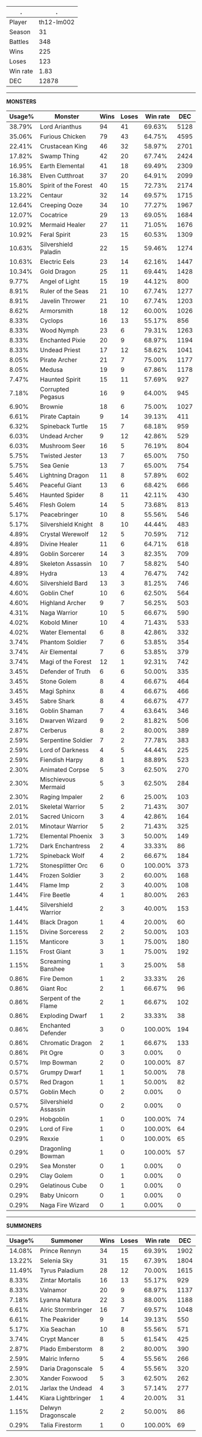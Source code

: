 .|.
|-|-
Player|th12-lm002
Season|31
Battles|348
Wins|225
Loses|123
Win rate|1.83
DEC|12878

---
**MONSTERS**

Usage%|Monster|Wins|Loses|Win rate|DEC|
-|-|-|-|-|-|
38.79%|Lord Arianthus|94|41|69.63%|5128|
35.06%|Furious Chicken|79|43|64.75%|4595|
22.41%|Crustacean King|46|32|58.97%|2701|
17.82%|Swamp Thing|42|20|67.74%|2424|
16.95%|Earth Elemental|41|18|69.49%|2309|
16.38%|Elven Cutthroat|37|20|64.91%|2099|
15.80%|Spirit of the Forest|40|15|72.73%|2174|
13.22%|Centaur|32|14|69.57%|1715|
12.64%|Creeping Ooze|34|10|77.27%|1967|
12.07%|Cocatrice|29|13|69.05%|1684|
10.92%|Mermaid Healer|27|11|71.05%|1676|
10.92%|Feral Spirit|23|15|60.53%|1309|
10.63%|Silvershield Paladin|22|15|59.46%|1274|
10.63%|Electric Eels|23|14|62.16%|1447|
10.34%|Gold Dragon|25|11|69.44%|1428|
9.77%|Angel of Light|15|19|44.12%|800|
8.91%|Ruler of the Seas|21|10|67.74%|1277|
8.91%|Javelin Thrower|21|10|67.74%|1203|
8.62%|Armorsmith|18|12|60.00%|1026|
8.33%|Cyclops|16|13|55.17%|856|
8.33%|Wood Nymph|23|6|79.31%|1263|
8.33%|Enchanted Pixie|20|9|68.97%|1194|
8.33%|Undead Priest|17|12|58.62%|1041|
8.05%|Pirate Archer|21|7|75.00%|1177|
8.05%|Medusa|19|9|67.86%|1178|
7.47%|Haunted Spirit|15|11|57.69%|927|
7.18%|Corrupted Pegasus|16|9|64.00%|945|
6.90%|Brownie|18|6|75.00%|1027|
6.61%|Pirate Captain|9|14|39.13%|411|
6.32%|Spineback Turtle|15|7|68.18%|959|
6.03%|Undead Archer|9|12|42.86%|529|
6.03%|Mushroom Seer|16|5|76.19%|804|
5.75%|Twisted Jester|13|7|65.00%|750|
5.75%|Sea Genie|13|7|65.00%|754|
5.46%|Lightning Dragon|11|8|57.89%|602|
5.46%|Peaceful Giant|13|6|68.42%|666|
5.46%|Haunted Spider|8|11|42.11%|430|
5.46%|Flesh Golem|14|5|73.68%|813|
5.17%|Peacebringer|10|8|55.56%|546|
5.17%|Silvershield Knight|8|10|44.44%|483|
4.89%|Crystal Werewolf|12|5|70.59%|712|
4.89%|Divine Healer|11|6|64.71%|618|
4.89%|Goblin Sorcerer|14|3|82.35%|709|
4.89%|Skeleton Assassin|10|7|58.82%|540|
4.89%|Hydra|13|4|76.47%|742|
4.60%|Silvershield Bard|13|3|81.25%|746|
4.60%|Goblin Chef|10|6|62.50%|564|
4.60%|Highland Archer|9|7|56.25%|503|
4.31%|Naga Warrior|10|5|66.67%|590|
4.02%|Kobold Miner|10|4|71.43%|533|
4.02%|Water Elemental|6|8|42.86%|332|
3.74%|Phantom Soldier|7|6|53.85%|354|
3.74%|Air Elemental|7|6|53.85%|379|
3.74%|Magi of the Forest|12|1|92.31%|742|
3.45%|Defender of Truth|6|6|50.00%|335|
3.45%|Stone Golem|8|4|66.67%|464|
3.45%|Magi Sphinx|8|4|66.67%|466|
3.45%|Sabre Shark|8|4|66.67%|477|
3.16%|Goblin Shaman|7|4|63.64%|346|
3.16%|Dwarven Wizard|9|2|81.82%|506|
2.87%|Cerberus|8|2|80.00%|389|
2.59%|Serpentine Soldier|7|2|77.78%|383|
2.59%|Lord of Darkness|4|5|44.44%|225|
2.59%|Fiendish Harpy|8|1|88.89%|523|
2.30%|Animated Corpse|5|3|62.50%|270|
2.30%|Mischievous Mermaid|5|3|62.50%|284|
2.30%|Raging Impaler|2|6|25.00%|103|
2.01%|Skeletal Warrior|5|2|71.43%|307|
2.01%|Sacred Unicorn|3|4|42.86%|164|
2.01%|Minotaur Warrior|5|2|71.43%|325|
1.72%|Elemental Phoenix|3|3|50.00%|149|
1.72%|Dark Enchantress|2|4|33.33%|86|
1.72%|Spineback Wolf|4|2|66.67%|184|
1.72%|Stonesplitter Orc|6|0|100.00%|373|
1.44%|Frozen Soldier|3|2|60.00%|168|
1.44%|Flame Imp|2|3|40.00%|108|
1.44%|Fire Beetle|4|1|80.00%|263|
1.44%|Silvershield Warrior|2|3|40.00%|153|
1.44%|Black Dragon|1|4|20.00%|60|
1.15%|Divine Sorceress|2|2|50.00%|103|
1.15%|Manticore|3|1|75.00%|180|
1.15%|Frost Giant|3|1|75.00%|192|
1.15%|Screaming Banshee|1|3|25.00%|58|
0.86%|Fire Demon|1|2|33.33%|26|
0.86%|Giant Roc|2|1|66.67%|96|
0.86%|Serpent of the Flame|2|1|66.67%|102|
0.86%|Exploding Dwarf|1|2|33.33%|38|
0.86%|Enchanted Defender|3|0|100.00%|194|
0.86%|Chromatic Dragon|2|1|66.67%|133|
0.86%|Pit Ogre|0|3|0.00%|0|
0.57%|Imp Bowman|2|0|100.00%|87|
0.57%|Grumpy Dwarf|1|1|50.00%|78|
0.57%|Red Dragon|1|1|50.00%|82|
0.57%|Goblin Mech|0|2|0.00%|0|
0.57%|Silvershield Assassin|0|2|0.00%|0|
0.29%|Hobgoblin|1|0|100.00%|74|
0.29%|Lord of Fire|1|0|100.00%|64|
0.29%|Rexxie|1|0|100.00%|65|
0.29%|Dragonling Bowman|1|0|100.00%|57|
0.29%|Sea Monster|0|1|0.00%|0|
0.29%|Clay Golem|0|1|0.00%|0|
0.29%|Gelatinous Cube|0|1|0.00%|0|
0.29%|Baby Unicorn|0|1|0.00%|0|
0.29%|Naga Fire Wizard|0|1|0.00%|0|

---
**SUMMONERS**

Usage%|Summoner|Wins|Loses|Win rate|DEC|
-|-|-|-|-|-|
14.08%|Prince Rennyn|34|15|69.39%|1902|
13.22%|Selenia Sky|31|15|67.39%|1804|
11.49%|Tyrus Paladium|28|12|70.00%|1615|
8.33%|Zintar Mortalis|16|13|55.17%|929|
8.33%|Valnamor|20|9|68.97%|1137|
7.18%|Lyanna Natura|22|3|88.00%|1188|
6.61%|Alric Stormbringer|16|7|69.57%|1048|
6.61%|The Peakrider|9|14|39.13%|550|
5.17%|Xia Seachan|10|8|55.56%|571|
3.74%|Crypt Mancer|8|5|61.54%|425|
2.87%|Plado Emberstorm|8|2|80.00%|390|
2.59%|Malric Inferno|5|4|55.56%|266|
2.59%|Daria Dragonscale|5|4|55.56%|320|
2.30%|Xander Foxwood|5|3|62.50%|262|
2.01%|Jarlax the Undead|4|3|57.14%|277|
1.44%|Kiara Lightbringer|1|4|20.00%|31|
1.15%|Delwyn Dragonscale|2|2|50.00%|86|
0.29%|Talia Firestorm|1|0|100.00%|69|
